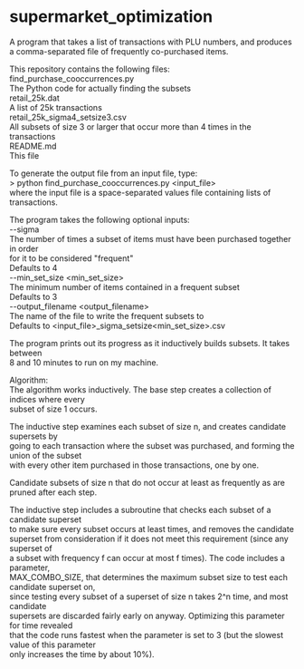 # supermarket_optimization
A program that takes a list of transactions with PLU numbers, and produces a comma-separated file of frequently co-purchased items.

This repository contains the following files:  
find_purchase_cooccurrences.py  
	The Python code for actually finding the subsets  
retail_25k.dat  
	A list of 25k transactions  
retail_25k_sigma4_setsize3.csv  
	All subsets of size 3 or larger that occur more than 4 times in the transactions  
README.md  
	This file  

To generate the output file from an input file, type:  
    > python find_purchase_cooccurrences.py <input_file>  
where the input file is a space-separated values file containing lists of transactions.  

The program takes the following optional inputs:  
	--sigma <sigma>   
		The number of times a subset of items must have been purchased together in order  
		for it to be considered "frequent"  
		Defaults to 4  
	--min_set_size <min_set_size>  
		The minimum number of items contained in a frequent subset  
		Defaults to 3  
	--output_filename <output_filename>  
		The name of the file to write the frequent subsets to  
		Defaults to <input_file>_sigma<sigma>_setsize<min_set_size>.csv  

The program prints out its progress as it inductively builds subsets. It takes between  
8 and 10 minutes to run on my machine.  


Algorithm:  
The algorithm works inductively. The base step creates a collection of indices where every  
subset of size 1 occurs.  

The inductive step examines each subset of size n, and creates candidate supersets by  
going to each transaction where the subset was purchased, and forming the union of the subset  
with every other item purchased in those transactions, one by one.  

Candidate subsets of size n that do not occur at least as frequently as <sigma> are  
pruned after each step.  

The inductive step includes a subroutine that checks each subset of a candidate superset  
to make sure every subset occurs at least <sigma> times, and removes the candidate  
superset from consideration if it does not meet this requirement (since any superset of  
a subset with frequency f can occur at most f times). The code includes a parameter,  
MAX_COMBO_SIZE, that determines the maximum subset size to test each candidate superset on,  
since testing every subset of a superset of size n takes 2^n time, and most candidate  
supersets are discarded fairly early on anyway. Optimizing this parameter for time revealed  
that the code runs fastest when the parameter is set to 3 (but the slowest value of this parameter  
only increases the time by about 10%).  